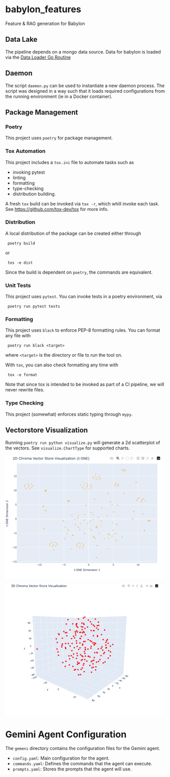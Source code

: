 # babylon_features
Feature &amp; RAG generation for Babylon

## Data Lake
The pipeline depends on a mongo data source. Data for babylon is loaded via
the [Data Loader Go Routine](https://github.com/ajponte/babylon_data_loader)

## Daemon
The script `daemon.py` can be used to instantiate a new daemon process.
The script was designed in a way such that it loads required configurations
from the running environment (ie in a Docker container).

## Package Management
### Poetry
This project uses `poetry` for package management.

### Tox Automation
This project includes a `tox.ini` file to automate tasks such as
* invoking pytest
* linting
* formatting
* type-checking
* distribution building.

A fresh `tox` build can be invoked via `tox -r`, which whill invoke each task.
See https://github.com/tox-dev/tox for more info.

### Distribution
A local distribution of the package can be created either through
```shell
 poetry build
```
or
```shell
 tos -e dist
```
Since the build is dependent on `poetry`, the commands are equivalent.

### Unit Tests
This project uses `pytest`. You can invoke tests in a poetry environment, via
```shell
 poetry run pytest tests
```

### Formatting
This project uses `black` to enforce PEP-8 formatting rules.
You can format any file with
```shell
 poetry run black <target>
```
where `<target>` is the directory or file to run the tool on.

With `tox`, you can also check formatting any time with
```shell
 tox -e format
```
Note that since tox is intended to be invoked as part of a CI
pipeline, we will never rewrite files.

### Type Checking
This project (somewhat) enforces static typing through `mypy`.

## Vectorstore Visualization
Running `poetry run python visualize.py` will generate a 2d scatterplot
of the vectors.
See `visualize.ChartType` for supported charts.

![image](scatterplot2d.png)

![image](scatterplot3d.png)

# Gemini Agent Configuration

The `gemeni` directory contains the configuration files for the Gemini agent.

- `config.yaml`: Main configuration for the agent.
- `commands.yaml`: Defines the commands that the agent can execute.
- `prompts.yaml`: Stores the prompts that the agent will use.
